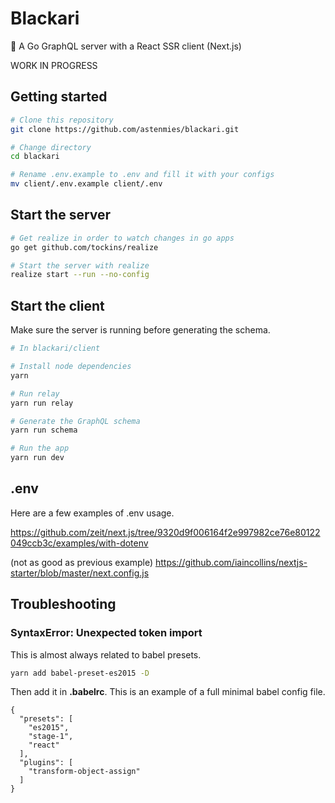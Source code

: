 # Blackari
👻 A Go GraphQL server with a React SSR client (Next.js)

WORK IN PROGRESS

## Getting started

```bash
# Clone this repository
git clone https://github.com/astenmies/blackari.git

# Change directory
cd blackari

# Rename .env.example to .env and fill it with your configs
mv client/.env.example client/.env
```

## Start the server

```bash
# Get realize in order to watch changes in go apps
go get github.com/tockins/realize

# Start the server with realize
realize start --run --no-config
```

## Start the client

Make sure the server is running before generating the schema.

```bash
# In blackari/client

# Install node dependencies
yarn

# Run relay
yarn run relay

# Generate the GraphQL schema
yarn run schema

# Run the app
yarn run dev
```

## .env

Here are a few examples of .env usage.

https://github.com/zeit/next.js/tree/9320d9f006164f2e997982ce76e80122049ccb3c/examples/with-dotenv

(not as good as previous example) https://github.com/iaincollins/nextjs-starter/blob/master/next.config.js


## Troubleshooting

### SyntaxError: Unexpected token import
This is almost always related to babel presets.
```bash
yarn add babel-preset-es2015 -D
```
Then add it in **.babelrc**. This is an example of a full minimal babel config file.
```
{
  "presets": [
    "es2015",
    "stage-1",
    "react"
  ],
  "plugins": [
    "transform-object-assign"
  ]
}